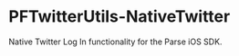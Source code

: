 PFTwitterUtils-NativeTwitter
============================

Native Twitter Log In functionality for the Parse iOS SDK.
